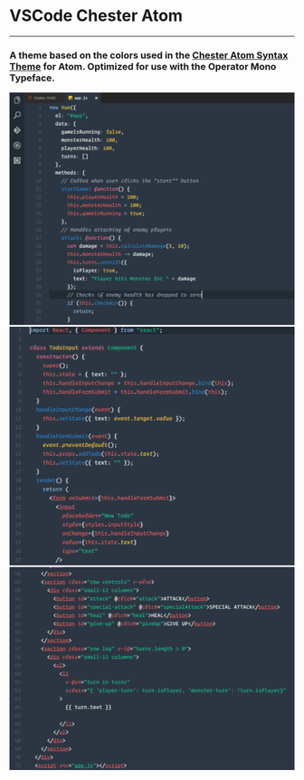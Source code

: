 # VSCode Chester Atom
---
### A theme based on the colors used in the [Chester Atom Syntax Theme](https://github.com/csutter/chester-atom-syntax) for Atom. Optimized for use with the Operator Mono Typeface. 

![Vue](Images/01-Vue.png)
![ES6 React](Images/02-React-Es6.png)
![Vue HTML](Images/03-Vue-HTML.png)